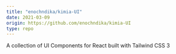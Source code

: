 ```yaml
---
title: "enochndika/kimia-UI"
date: 2021-03-09
origin: https://github.com/enochndika/kimia-UI
type: repo
---
```


A collection of UI Components  for React built with Tailwind CSS 3